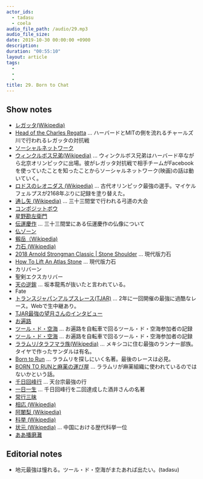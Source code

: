```yaml
---
actor_ids:
  - tadasu
  - coela
audio_file_path: /audio/29.mp3
audio_file_size: 
date: 2019-10-30 00:00:00 +0900
description: 
duration: "00:55:10"
layout: article
tags: 
  - 
  - 
  - 
title: 29. Born to Chat
---
```


## Show notes
- [レガッタ(Wikipedia)](https://ja.wikipedia.org/wiki/%E3%83%AC%E3%82%AC%E3%83%83%E3%82%BF)
- [Head of the Charles Regatta](https://www.hocr.org/) ... ハーバードとMITの側を流れるチャールズ川で行われるレガッタの対抗戦
- [ソーシャルネットワーク](https://www.amazon.co.jp/%E3%82%BD%E3%83%BC%E3%82%B7%E3%83%A3%E3%83%AB%E3%83%BB%E3%83%8D%E3%83%83%E3%83%88%E3%83%AF%E3%83%BC%E3%82%AF-DVD-%E3%82%B8%E3%82%A7%E3%82%B7%E3%83%BC%E3%83%BB%E3%82%A2%E3%82%A4%E3%82%BC%E3%83%B3%E3%83%90%E3%83%BC/dp/B005YWUMG6)
- [ウィンクルボス兄弟(Wikipedia)](https://en.wikipedia.org/wiki/Cameron_Winklevoss) ... ウィンクルボス兄弟はハーバード卒ながら北京オリンピックに出場。彼がレガッタ対抗戦で相手チームがFacebookを使っていたことを知ったことからソーシャルネットワーク(映画)の話は動いていく。
- [ロドスのレオニダス (Wikipedia)](https://ja.wikipedia.org/wiki/%E3%83%AD%E3%83%89%E3%82%B9%E3%81%AE%E3%83%AC%E3%82%AA%E3%83%8B%E3%83%80%E3%82%B9) ... 古代オリンピック最強の選手。マイケルフェルプスが2168年ぶりに記録を塗り替えた。
- [通し矢 (Wikipedia)](https://ja.wikipedia.org/wiki/%E9%80%9A%E3%81%97%E7%9F%A2) ... 三十三間堂で行われる弓道の大会
- [コンポジットボウ](https://www.amazon.co.jp/%E3%83%8E%E3%83%BC%E3%83%96%E3%83%A9%E3%83%B3%E3%83%89-WW-COMBOW01-%E3%82%B3%E3%83%B3%E3%83%9D%E3%82%B8%E3%83%83%E3%83%88%E3%83%9C%E3%82%A6-%E3%83%A2%E3%83%B3%E3%82%B4%E3%83%AB%E5%BC%93-%E3%83%9B%E3%83%AF%E3%82%A4%E3%83%88-%E3%80%90%E6%B2%96%E7%B8%84%E3%83%BB%E9%9B%A2%E5%B3%B6%E7%99%BA%E9%80%81%E4%B8%8D%E5%8F%AF%E3%80%91/dp/B01G2WFT5U)
- [星野勘左衛門](http://soutairoku.com/01_soutai/06-5_ho/03-2_si/hosino_kanzaemon/hosino_kanzaemon.html)
- [伝運慶作](https://blogs.yahoo.co.jp/ohukurosan11/67301241.html) ... 三十三間堂にある伝運慶作の仏像について
- [仏ゾーン](https://www.amazon.co.jp/%E4%BB%8F%E3%82%BE%E3%83%BC%E3%83%B3-1-%E3%82%B8%E3%83%A3%E3%83%B3%E3%83%97%E3%83%BB%E3%82%B3%E3%83%9F%E3%83%83%E3%82%AF%E3%82%B9-%E6%AD%A6%E4%BA%95-%E5%AE%8F%E4%B9%8B/dp/4088723066)
- [剱岳（Wikipedia)](https://ja.wikipedia.org/wiki/%E5%89%B1%E5%B2%B3)
- [力石 (Wikipedia)](https://ja.wikipedia.org/wiki/%E5%8A%9B%E7%9F%B3)
- [2018 Arnold Strongman Classic | Stone Shoulder](https://www.youtube.com/watch?v=AC8sm9h8lGw) ... 現代版力石
- [How To Lift An Atlas Stone](https://www.youtube.com/watch?v=LZCm3mU2GhE) ... 現代版力石
- カリバーン
- 聖剣エクスカリバー
- [天の逆鉾](http://sazma.jp/2017/05/18/764/) ... 坂本龍馬が抜いたと言われている。
- Fate
- [トランスジャパンアルプスレース(TJAR)](http://www.tjar.jp/) ... 2年に一回開催の最強に過酷なレース。Webで生中継あり。
- [TJAR最強の望月さんのインタビュー](https://www.mtfuji.or.jp/thought/interview/vol50)
- [お遍路](https://shikoku-tourism.com/feature/henro/top)
- [ツール・ド・空海](kechigan.blog58.fc2.com) ... お遍路を自転車で回るツール・ド・空海参加者の記録
- [ツール・ド・空海](https://eco-and-health.at.webry.info/201203/article_4.html) ... お遍路を自転車で回るツール・ド・空海参加者の記録
- [ララムリ/タラフマラ族(Wikipedia)](https://ja.wikipedia.org/wiki/%E3%82%BF%E3%83%A9%E3%83%95%E3%83%9E%E3%83%A9%E6%97%8F) ... メキシコに住む最強のランナー部族。タイヤで作ったサンダルは有名。
- [Born to Run](https://www.amazon.co.jp/BORN-RUN-%E8%B5%B0%E3%82%8B%E3%81%9F%E3%82%81%E3%81%AB%E7%94%9F%E3%81%BE%E3%82%8C%E3%81%9F-%E3%82%A6%E3%83%AB%E3%83%88%E3%83%A9%E3%83%A9%E3%83%B3%E3%83%8A%E3%83%BCVS%E4%BA%BA%E9%A1%9E%E6%9C%80%E5%BC%B7%E3%81%AE%E2%80%9C%E8%B5%B0%E3%82%8B%E6%B0%91%E6%97%8F-%E3%82%AF%E3%83%AA%E3%82%B9%E3%83%88%E3%83%95%E3%82%A1%E3%83%BC%E3%83%BB%E3%83%9E%E3%82%AF%E3%83%89%E3%82%A5%E3%83%BC%E3%82%AC%E3%83%AB/dp/4140814144/) ... ララムリを探しにいく名著。最後のレースは必見。
- [BORN TO RUNと麻薬の運び屋](http://web.archive.org/web/20131016100217/http://the-world-is-yours.hatenablog.jp/entry/2013/10/14/234410) ... ララムリが麻薬組織に使われているのではないかという話。
- [千日回峰行](https://ja.wikipedia.org/wiki/%E5%8D%83%E6%97%A5%E5%9B%9E%E5%B3%B0%E8%A1%8C_(%E6%AF%94%E5%8F%A1%E5%B1%B1)) ... 天台宗最強の行
- [一日一生](https://www.amazon.co.jp/%E4%B8%80%E6%97%A5%E4%B8%80%E7%94%9F-%E6%9C%9D%E6%97%A5%E6%96%B0%E6%9B%B8-%E5%A4%A9%E5%8F%B0%E5%AE%97%E5%A4%A7%E9%98%BF%E9%97%8D%E6%A2%A8-%E9%85%92%E4%BA%95-%E9%9B%84%E5%93%89/dp/4022732385) ... 千日回峰行を二回達成した酒井さんの名著
- [常行三昧](https://kotobank.jp/word/%E5%B8%B8%E8%A1%8C%E4%B8%89%E6%98%A7-79019)
- [相応 (Wikipedia)](https://ja.wikipedia.org/wiki/%E7%9B%B8%E5%BF%9C_(%E5%83%A7))
- [阿闍梨 (Wikipedia)](https://ja.wikipedia.org/wiki/%E9%98%BF%E9%97%8D%E6%A2%A8)
- [科挙 (Wikipedia)](https://ja.wikipedia.org/wiki/%E7%A7%91%E6%8C%99)
- [状元 (Wikipedia)](https://ja.wikipedia.org/wiki/%E7%8A%B6%E5%85%83) ... 中国における歴代科挙一位
- [ああ播磨灘](https://www.amazon.co.jp/%E3%81%82%E3%81%82%E6%92%AD%E7%A3%A8%E7%81%98%EF%BC%88%EF%BC%91%EF%BC%89-%E3%83%A2%E3%83%BC%E3%83%8B%E3%83%B3%E3%82%B0%E3%82%B3%E3%83%9F%E3%83%83%E3%82%AF%E3%82%B9-%E3%81%95%E3%81%A0%E3%82%84%E3%81%99%E5%9C%AD-ebook/dp/B00A2MCM1Q)

## Editorial notes
- 地元最強は憧れる。ツール・ド・空海がまたあれば出たい。(tadasu)
